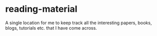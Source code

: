 # reading-material
A single location for me to keep track all the interesting papers, books, blogs, tutorials etc. that I have come across.
